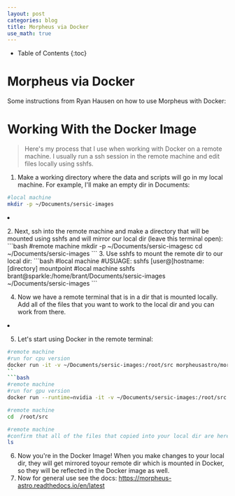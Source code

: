 ```yaml
---
layout: post
categories: blog
title: Morpheus via Docker
use_math: true
---
```


* Table of Contents
{:toc}


# Morpheus via Docker

Some instructions from Ryan Hausen on how to use Morpheus with Docker:


# Working With the Docker Image

>Here's my process that I use when working with Docker on a remote machine. I usually run a ssh session in the remote machine and edit files locally using sshfs.

1. Make a working directory where the data and scripts will go in my local machine. For example, I'll make an empty dir in Documents:
```bash
#local machine  
mkdir -p ~/Documents/sersic-images  
```

<li><p>
2. Next, ssh into the remote machine and make a directory that will be mounted using sshfs and will mirror our local dir (leave this terminal open):
```bash
#remote machine  
mkdir -p ~/Documents/sersic-imagesc    
cd ~/Documents/sersic-images  
```
3. Use sshfs to mount the remote dir to our local dir:
```bash
#local machine  
#USUAGE: sshfs [user@]hostname:[directory] mountpoint  
#local machine</span>    
sshfs brant@sparkle:/home/brant/Documents/sersic-images ~/Documents/sersic-images  
```

4. Now we have a remote terminal that is in a dir that is mounted locally. Add all of the files that you want to work to the local dir and you can work from there.
<li><p>

5. Let's start using Docker in the remote terminal:
```bash
#remote machine  
#run for cpu version  
docker run -it -v ~/Documents/sersic-images:/root/src morpheusastro/morpheus:latest-cpu  
``
```bash
#remote machine  
#run for gpu version  
docker run --runtime=nvidia -it -v ~/Documents/sersic-images:/root/src morpheusastro/morpheus:latest-gpu   
```

```bash
#remote machine  
cd  /root/src   
```

```bash
#remote machine  
#confirm that all of the files that copied into your local dir are here too  
ls  
```

6. Now you're in the Docker Image! When you make changes to your local dir, they will get mirrored toyour remote dir which is mounted in Docker, so they will be reflected in the Docker image as well.
7. Now for general use see the docs: <a href="https://morpheus-astro.readthedocs.io/en/latest" class="uri">https://morpheus-astro.readthedocs.io/en/latest</a>

